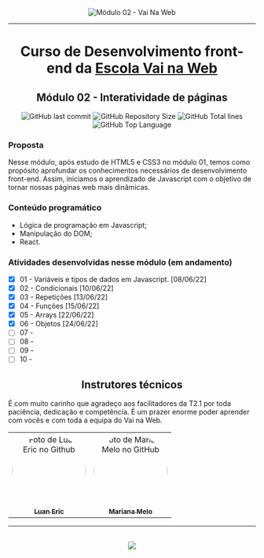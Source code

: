 <div align="center">
    <img src="https://i.ibb.co/KXxR09y/Script-1-c-pia-removebg-preview.png" alt="Módulo 02 - Vai Na Web">
</div>

---
# <div align="center">Curso de Desenvolvimento front-end da <a href="https://www.vainaweb.com.br" alt="Site do Vai na Web" title="Vai na Web">Escola Vai na Web </a> </div>

## <div align="center">Módulo 02 - Interatividade de páginas</div>
<div align="center">
    <img alt="GitHub last commit" src="https://img.shields.io/github/last-commit/sophiacrds/Exercicios-JS-VNW-mod2?color=khaki">
    <img alt="GitHub Repository Size" src="https://img.shields.io/github/repo-size/sophiacrds/Exercicios-JS-VNW-mod2?color=white">
    <img alt="GitHub Total lines" src="https://img.shields.io/tokei/lines/github/sophiacrds/Exercicios-JS-VNW-mod2?color=white">
    <img alt="GitHub Top Language" src="https://img.shields.io/github/languages/top/sophiacrds/Exercicios-JS-VNW-mod2?color=white">

</div>

### Proposta
Nesse módulo, após estudo de HTML5 e CSS3 no módulo 01, temos como propósito aprofundar os conhecimentos necessários de desenvolvimento front-end. Assim, iniciamos o aprendizado de Javascript com o objetivo de tornar nossas páginas web mais dinâmicas.

### Conteúdo programático
* Lógica de programação em Javascript;
* Manipulação do DOM;
* React.

### Atividades desenvolvidas nesse módulo (em andamento)
- [x] 01 - Variáveis e tipos de dados em Javascript. [08/06/22]
- [x] 02 - Condicionais [10/06/22]
- [x] 03 - Repetições [13/06/22]
- [x] 04 - Funções [15/06/22]
- [x] 05 - Arrays [22/06/22]
- [x] 06 - Objetos [24/06/22]
- [ ] 07 -
- [ ] 08 -
- [ ] 09 -
- [ ] 10 -

## <div align="center"> Instrutores técnicos </div>
É com muito carinho que agradeço aos facilitadores da T2.1 por toda paciência, dedicação e competência. É um prazer enorme poder aprender com vocês e com toda a equipa do Vai na Web.

<table align="center">
  <tr>
    <td align="center">
      <a href="https://github.com/Luan338">
        <img src="https://avatars.githubusercontent.com/u/75584515?v=4" width="150px;" alt="Foto de Luan Eric no Github"style="border-radius:50%"/><br>
        <sub>
          <b>Luan Eric</b>
        </sub>
      </a>
    </td>
    <td align="center" title="Mariana Melo">
      <a href="https://github.com/askmary">
        <img src="https://avatars.githubusercontent.com/u/93939350?v=4" width="150px;" alt="Foto de Mariana Melo no GitHub"style="border-radius:50%"/><br>
        <sub>
          <b>Mariana Melo</b>
        </sub>
      </a>
    </td>
  </tr>
</table>

---
<br>
<div align="center">
    <a href="https://www.linkedin.com/in/sophia-leão-733880101/" alt="Linkedin"><img src="https://img.shields.io/badge/-Sophia Leão-white?style=flat&logo=Linkedin&logoColor=black"></a>
</div>